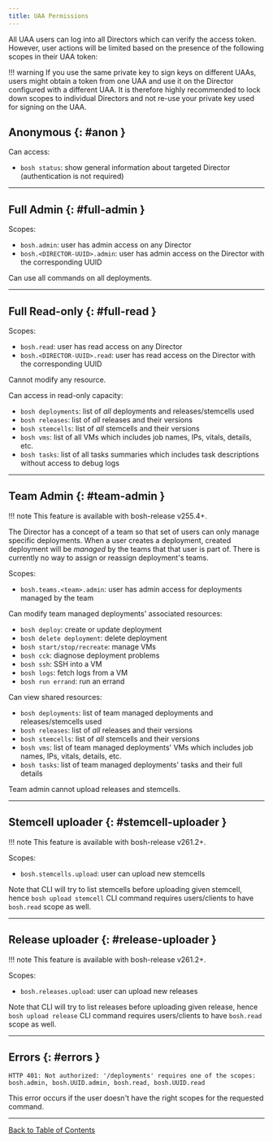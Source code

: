 ```yaml
---
title: UAA Permissions
---
```


All UAA users can log into all Directors which can verify the access token. However, user actions will be limited based on the presence of the following scopes in their UAA token:

!!! warning
    If you use the same private key to sign keys on different UAAs, users might obtain a token from one UAA and use it on the Director configured with a different UAA. It is therefore highly recommended to lock down scopes to individual Directors and not re-use your private key used for signing on the UAA.

## Anonymous {: #anon }

Can access:

- `bosh status`: show general information about targeted Director (authentication is not required)

---
## Full Admin {: #full-admin }

Scopes:

- `bosh.admin`: user has admin access on any Director
- `bosh.<DIRECTOR-UUID>.admin`: user has admin access on the Director with the corresponding UUID

Can use all commands on all deployments.

---
## Full Read-only {: #full-read }

Scopes:

- `bosh.read`: user has read access on any Director
- `bosh.<DIRECTOR-UUID>.read`: user has read access on the Director with the corresponding UUID

Cannot modify any resource.

Can access in read-only capacity:

- `bosh deployments`: list of *all* deployments and releases/stemcells used
- `bosh releases`: list of *all* releases and their versions
- `bosh stemcells`: list of *all* stemcells and their versions
- `bosh vms`: list of all VMs which includes job names, IPs, vitals, details, etc.
- `bosh tasks`: list of all tasks summaries which includes task descriptions without access to debug logs

---
## Team Admin {: #team-admin }

!!! note
    This feature is available with bosh-release v255.4+.

The Director has a concept of a team so that set of users can only manage specific deployments. When a user creates a deployment, created deployment will be *managed* by the teams that that user is part of. There is currently no way to assign or reassign deployment's teams.

Scopes:

- `bosh.teams.<team>.admin`: user has admin access for deployments managed by the team

Can modify team managed deployments' associated resources:

- `bosh deploy`: create or update deployment
- `bosh delete deployment`: delete deployment
- `bosh start/stop/recreate`: manage VMs
- `bosh cck`: diagnose deployment problems
- `bosh ssh`: SSH into a VM
- `bosh logs`: fetch logs from a VM
- `bosh run errand`: run an errand

Can view shared resources:

- `bosh deployments`: list of team managed deployments and releases/stemcells used
- `bosh releases`: list of *all* releases and their versions
- `bosh stemcells`: list of *all* stemcells and their versions
- `bosh vms`: list of team managed deployments' VMs which includes job names, IPs, vitals, details, etc.
- `bosh tasks`: list of team managed deployments' tasks and their full details

Team admin cannot upload releases and stemcells.

---
## Stemcell uploader {: #stemcell-uploader }

!!! note
    This feature is available with bosh-release v261.2+.

Scopes:

- `bosh.stemcells.upload`: user can upload new stemcells

Note that CLI will try to list stemcells before uploading given stemcell, hence `bosh upload stemcell` CLI command requires users/clients to have `bosh.read` scope as well.

---
## Release uploader {: #release-uploader }

!!! note
    This feature is available with bosh-release v261.2+.

Scopes:

- `bosh.releases.upload`: user can upload new releases

Note that CLI will try to list releases before uploading given release, hence `bosh upload release` CLI command requires users/clients to have `bosh.read` scope as well.

---
## Errors {: #errors }

```
HTTP 401: Not authorized: '/deployments' requires one of the scopes: bosh.admin, bosh.UUID.admin, bosh.read, bosh.UUID.read
```

This error occurs if the user doesn't have the right scopes for the requested command.

---
[Back to Table of Contents](index.md#director-config)
